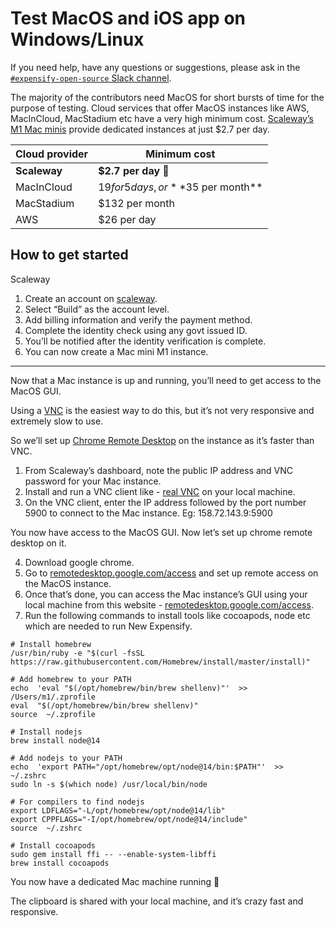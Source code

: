 # Test MacOS and iOS app on Windows/Linux

If you need help, have any questions or suggestions, please ask in the [`#expensify-open-source` Slack channel](https://github.com/Expensify/App/blob/main/contributingGuides/CONTRIBUTING.md#asking-questions).

The majority of the contributors need MacOS for short bursts of time for the purpose of testing. Cloud services that offer MacOS instances like AWS, MacInCloud, MacStadium etc have a very high minimum cost. [Scaleway’s M1 Mac minis](https://www.scaleway.com/en/hello-m1/) provide dedicated instances at just $2.7 per day.

| **Cloud provider**|**Minimum cost** |
| ----------- | ----------- |
| **Scaleway** | **$2.7 per day 🥇** |
| MacInCloud |$19 for 5 days, or **$35 per month** |
| MacStadium | $132 per month |
| AWS | $26 per day |

## How to get started
Scaleway
1.  Create an account on [scaleway](https://www.scaleway.com/en/hello-m1/).
2.  Select “Build” as the account level.
3.  Add billing information and verify the payment method.
4.  Complete the identity check using any govt issued ID.
5.  You’ll be notified after the identity verification is complete.
6.  You can now create a Mac mini M1 instance.
<hr>
Now that a Mac instance is up and running, you’ll need to get access to the MacOS GUI. 

Using a [VNC](https://www.realvnc.com/en/connect/download/vnc/) is the easiest way to do this, but it’s not very responsive and extremely slow to use.

So we’ll set up [Chrome Remote Desktop](https://remotedesktop.google.com/) on the instance as it’s faster than VNC.

1.  From Scaleway’s dashboard, note the public IP address and VNC password for your Mac instance.
2.  Install and run a VNC client like - [real VNC](https://www.realvnc.com/en/connect/download/vnc/) on your local machine.  
3.  On the VNC client, enter the IP address followed by the port number 5900 to connect to the Mac instance. Eg: 158.72.143.9:5900

You now have access to the MacOS GUI. Now let’s set up chrome remote desktop on it.

4.  Download google chrome.
5.  Go to [remotedesktop.google.com/access](https://remotedesktop.google.com/access) and set up remote access on the MacOS instance. 
6.  Once that’s done, you can access the Mac instance’s GUI using your local machine from this website - [remotedesktop.google.com/access](https://remotedesktop.google.com/access).
7.  Run the following commands to install tools like cocoapods, node etc which are needed to run New Expensify.
```
# Install homebrew
/usr/bin/ruby -e "$(curl -fsSL https://raw.githubusercontent.com/Homebrew/install/master/install)"

# Add homebrew to your PATH
echo  'eval "$(/opt/homebrew/bin/brew shellenv)"'  >> /Users/m1/.zprofile
eval  "$(/opt/homebrew/bin/brew shellenv)"
source  ~/.zprofile

# Install nodejs
brew install node@14

# Add nodejs to your PATH
echo  'export PATH="/opt/homebrew/opt/node@14/bin:$PATH"'  >>  ~/.zshrc
sudo ln -s $(which node) /usr/local/bin/node

# For compilers to find nodejs
export LDFLAGS="-L/opt/homebrew/opt/node@14/lib"
export CPPFLAGS="-I/opt/homebrew/opt/node@14/include"
source  ~/.zshrc

# Install cocoapods
sudo gem install ffi -- --enable-system-libffi
brew install cocoapods
```

You now have a dedicated Mac machine running 🎉

The clipboard is shared with your local machine, and it’s crazy fast and responsive.
